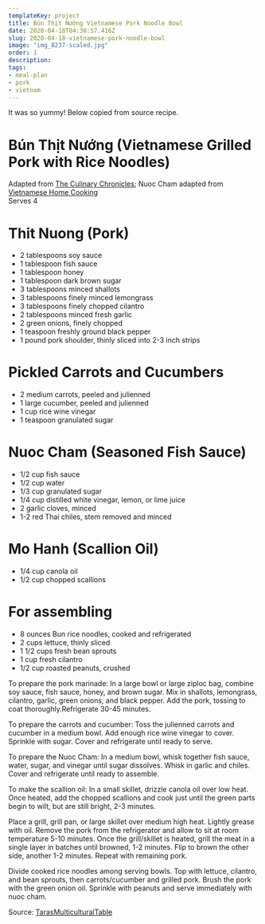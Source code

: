 ```yaml
---
templateKey: project
title: Bún Thịt Nướng Vietnamese Pork Noodle Bowl
date: 2020-04-18T04:38:57.416Z
slug: 2020-04-18-vietnamese-pork-noodle-bowl 
image: "img_8237-scaled.jpg"
order: 1
description:
tags:
- meal-plan
- pork
- vietnam
---
```


It was so yummy! Below copied from source recipe.

# Bún Thịt Nướng (Vietnamese Grilled Pork with Rice Noodles)

Adapted from [The Culinary Chronicles](https://tarasmulticulturaltable.com/bun-thit-nuong-vietnamese-grilled-pork-with-rice-noodles/theculinarychronicles.com/2010/08/20/bun-thịt-nướng-vietnamese-grilled-pork-over-vermicelli-noodles/); Nuoc Cham adapted from [Vietnamese Home Cooking](http://www.amazon.com/gp/product/1607740532/ref=as_li_tl?ie=UTF8&camp=1789&creative=390957&creativeASIN=1607740532&linkCode=as2&tag=deutjetzgermn-20&linkId=4Q5GMSJJWNHWVY6C)  
Serves 4

# Thit Nuong (Pork)

- 2 tablespoons soy sauce
- 1 tablespoon fish sauce
- 1 tablespoon honey
- 1 tablespoon dark brown sugar
- 3 tablespoons minced shallots
- 3 tablespoons finely minced lemongrass
- 3 tablespoons finely chopped cilantro
- 2 tablespoons minced fresh garlic
- 2 green onions, finely chopped
- 1 teaspoon freshly ground black pepper
- 1 pound pork shoulder, thinly sliced into 2-3 inch strips

# Pickled Carrots and Cucumbers

- 2 medium carrots, peeled and julienned
- 1 large cucumber, peeled and julienned
- 1 cup rice wine vinegar
- 1 teaspoon granulated sugar

# Nuoc Cham (Seasoned Fish Sauce)

- 1/2 cup fish sauce
- 1/2 cup water
- 1/3 cup granulated sugar
- 1/4 cup distilled white vinegar, lemon, or lime juice
- 2 garlic cloves, minced
- 1-2 red Thai chiles, stem removed and minced

# Mo Hanh (Scallion Oil)

- 1/4 cup canola oil
- 1/2 cup chopped scallions

# For assembling

- 8 ounces Bun rice noodles, cooked and refrigerated
- 2 cups lettuce, thinly sliced
- 1 1/2 cups fresh bean sprouts
- 1 cup fresh cilantro
- 1/2 cup roasted peanuts, crushed

To prepare the pork marinade: In a large bowl or large ziploc bag, combine soy sauce, fish sauce, honey, and brown sugar. Mix in shallots, lemongrass, cilantro, garlic, green onions, and black pepper. Add the pork, tossing to coat thoroughly.Refrigerate 30-45 minutes.

To prepare the carrots and cucumber: Toss the julienned carrots and cucumber in a medium bowl. Add enough rice wine vinegar to cover. Sprinkle with sugar. Cover and refrigerate until ready to serve.

To prepare the Nuoc Cham: In a medium bowl, whisk together fish sauce, water, sugar, and vinegar until sugar dissolves. Whisk in garlic and chiles. Cover and refrigerate until ready to assemble.

To make the scallion oil: In a small skillet, drizzle canola oil over low heat. Once heated, add the chopped scallions and cook just until the green parts begin to wilt, but are still bright, 2-3 minutes.

Place a grill, grill pan, or large skillet over medium high heat. Lightly grease with oil. Remove the pork from the refrigerator and allow to sit at room temperature 5-10 minutes. Once the grill/skillet is heated, grill the meat in a single layer in batches until browned, 1-2 minutes. Flip to brown the other side, another 1-2 minutes. Repeat with remaining pork.

Divide cooked rice noodles among serving bowls. Top with lettuce, cilantro, and bean sprouts, then carrots/cucumber and grilled pork. Brush the pork with the green onion oil. Sprinkle with peanuts and serve immediately with nuoc cham.

Source: [TarasMulticulturalTable](https://tarasmulticulturaltable.com/bun-thit-nuong-vietnamese-grilled-pork-with-rice-noodles/)
